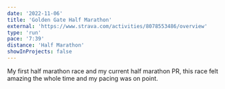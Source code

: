```yaml
---
date: '2022-11-06'
title: 'Golden Gate Half Marathon'
external: 'https://www.strava.com/activities/8078553486/overview'
type: 'run'
pace: '7:39'
distance: 'Half Marathon'
showInProjects: false
---
```


My first half marathon race and my current half marathon PR, this race felt amazing the whole time and my pacing was on point.
